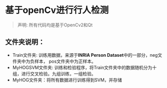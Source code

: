 # 基于openCv进行行人检测
> 声明: 所有代码均是基于OpenCv2和Qt
## 文件夹说明：
*  Train文件夹: 训练用数据，来源于**INRIA Person Dataset**中的一部分，neg文件夹中为负样本，
pos文件夹中为正样本。
*  MyHOGSVM文件夹: 训练和检验程序，将Train文件夹中的数据随机分为十组，进行交叉检验。九组训练，一组检验。
* MyHOG文件夹：将所有数据进行训练得到SVM，并存储